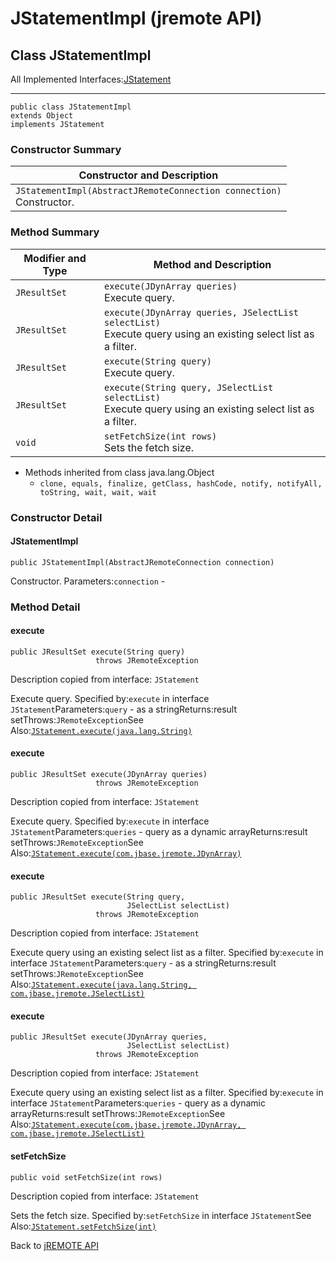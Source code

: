 # JStatementImpl (jremote API)

<PageHeader />

## Class JStatementImpl

All Implemented Interfaces:[JStatement](./../../jstatement-%28jremote-api%29 "interface in com.jbase.jremote")
* * *


```
public class JStatementImpl
extends Object
implements JStatement
```

### Constructor Summary


| Constructor and Description<br> |
| --- |
| `JStatementImpl(AbstractJRemoteConnection connection)`<br>Constructor.<br> |






### Method Summary


| Modifier and Type<br> | Method and Description<br> |
| --- | --- |
| `JResultSet`<br> | `execute(JDynArray queries)`<br>Execute query.<br> |
| `JResultSet`<br> | `execute(JDynArray queries, JSelectList selectList)`<br>Execute query using an existing select list as a filter.<br> |
| `JResultSet`<br> | `execute(String query)`<br>Execute query.<br> |
| `JResultSet`<br> | `execute(String query, JSelectList selectList)`<br>Execute query using an existing select list as a filter.<br> |
| `void`<br> | `setFetchSize(int rows)`<br>Sets the fetch size.<br> |


- Methods inherited from class java.lang.Object
    - `clone, equals, finalize, getClass, hashCode, notify, notifyAll, toString, wait, wait, wait`

### Constructor Detail

#### JStatementImpl

```
public JStatementImpl(AbstractJRemoteConnection connection)
```

Constructor.
Parameters:`connection` -






### Method Detail

#### execute

```
public JResultSet execute(String query)
                   throws JRemoteException
```

Description copied from interface: `JStatement`

Execute query.
Specified by:`execute` in interface `JStatement`Parameters:`query` - as a stringReturns:result setThrows:`JRemoteException`See Also:[`JStatement.execute(java.lang.String)`](./../../jstatement-%28jremote-api%29#execute-java.lang)


#### execute

```
public JResultSet execute(JDynArray queries)
                   throws JRemoteException
```

Description copied from interface: `JStatement`

Execute query.
Specified by:`execute` in interface `JStatement`Parameters:`queries` - query as a dynamic arrayReturns:result setThrows:`JRemoteException`See Also:[`JStatement.execute(com.jbase.jremote.JDynArray)`](./../../jstatement-%28jremote-api%29#execute-com.jbase.jremote)

#### execute

```
public JResultSet execute(String query,
                          JSelectList selectList)
                   throws JRemoteException
```

Description copied from interface: `JStatement`

Execute query using an existing select list as a filter.
Specified by:`execute` in interface `JStatement`Parameters:`query` - as a stringReturns:result setThrows:`JRemoteException`See Also:[`JStatement.execute(java.lang.String, com.jbase.jremote.JSelectList)`](./../../jstatement-%28jremote-api%29#execute-java.lang.String-com.jbase.jremote)
#### execute

```
public JResultSet execute(JDynArray queries,
                          JSelectList selectList)
                   throws JRemoteException
```

Description copied from interface: `JStatement`

Execute query using an existing select list as a filter.
Specified by:`execute` in interface `JStatement`Parameters:`queries` - query as a dynamic arrayReturns:result setThrows:`JRemoteException`See Also:[`JStatement.execute(com.jbase.jremote.JDynArray, com.jbase.jremote.JSelectList)`](./../../jstatement-%28jremote-api%29#execute-com.jbase.jremote.JDynArray-com.jbase.jremote)


#### setFetchSize

```
public void setFetchSize(int rows)
```

Description copied from interface: `JStatement`

Sets the fetch size.
Specified by:`setFetchSize` in interface `JStatement`See Also:[`JStatement.setFetchSize(int)`](./../../jstatement-%28jremote-api%29#setFetchSize-int-)

Back to [jREMOTE API](com_jbase_jremote_package-summary)


